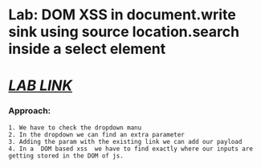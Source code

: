 # Lab: DOM XSS in document.write sink using source location.search inside a select element

# ***[LAB LINK](https://portswigger.net/web-security/cross-site-scripting/dom-based/lab-document-write-sink-inside-select-element)***

### Approach:
```plaintext
1. We have to check the dropdown manu
2. In the dropdown we can find an extra parameter
3. Adding the param with the existing link we can add our payload
4. In a  DOM based xss  we have to find exactly where our inputs are getting stored in the DOM of js.
```